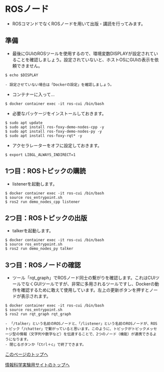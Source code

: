# ROSノード
- ROSコマンドでなくROSノードを用いて出版・講読を行ってみます。

## 準備
- 最後にGUIのROSツールを使用するので、環境変数DISPLAYが設定されていることを確認しましょう。設定されていないと、ホストOSにGUIの表示を依頼できません。
```
$ echo $DISPLAY
```
    - 設定させていない場合は「Dockerの設定」を確認しましょう。
- コンテナーに入って…
```
$ docker container exec -it ros-cui /bin/bash
```

- 必要なパッケージをインストールしておきます。
```
$ sudo apt update
$ sudo apt install ros-foxy-demo-nodes-cpp -y
$ sudo apt install ros-foxy-demo-nodes-py -y
$ sudo apt install ros-foxy-rqt* -y
```

- アクセラレーターをオフに設定しておきます。
```
$ export LIBGL_ALWAYS_INDIRECT=1
```

## 1つ目：ROSトピックの購読
- listenerを起動します。
```
$ docker container exec -it ros-cui /bin/bash
$ source ros_entrypoint.sh
$ ros2 run demo_nodes_cpp listener
```

## 2つ目：ROSトピックの出版
- talkerを起動します。
```
$ docker container exec -it ros-cui /bin/bash
$ source ros_entrypoint.sh
$ ros2 run demo_nodes_py talker
```

## 3つ目：ROSノードの確認  
- ツール「rqt_graph」でROSノード同士の繋がりを確認します。これはCUIツールでなくGUIツールですが、非常に多用されるツールですし、Dockerの動作を確認するために敢えて使用しています。左上の更新ボタンを押すとノードが表示されます。
```
$ docker container exec -it ros-cui /bin/bash
$ source ros_entrypoint.sh
$ ros2 run rqt_graph rqt_graph
```
    - 「/talker」という名前のROSノードと、「/listener」という名前のROSノードが、ROSトピック「/chatter」で繋がっていると思います。このように、トピックがトピックメッセージ型の情報（文字列や数字など）を伝達することで、2つのノード（機能）が連携できるようになります。
    - 閉じるボタンか「Ctrl＋c」で終了できます。

[このページのトップへ](#)

[情報科学実験用サイトのトップへ](https://stl-apu.github.io/laboratory_experiments/)
